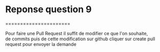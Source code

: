  # Reponse question 9
======================
 
 Pour faire une Pull Request il suffit de modifier ce que l'on souhaite,  
 de commits puis de cette modification sur github cliquer sur create pull request pour envoyer la demande